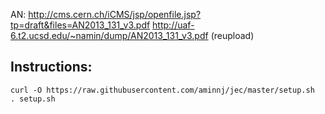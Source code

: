 AN: http://cms.cern.ch/iCMS/jsp/openfile.jsp?tp=draft&files=AN2013_131_v3.pdf
http://uaf-6.t2.ucsd.edu/~namin/dump/AN2013_131_v3.pdf (reupload)

## Instructions:
```
curl -O https://raw.githubusercontent.com/aminnj/jec/master/setup.sh
. setup.sh
```
